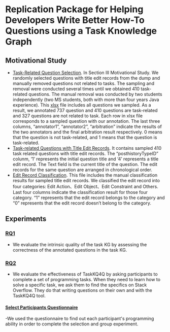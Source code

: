 # Replication Package for Helping Developers Write Better How-To Questions using a Task Knowledge Graph

## Motivational Study

- [Task-Related Question Selection](https://github.com/taskKG/taskKG.github.io/blob/main/task_post_data/Task-Related_Question_Selection.xlsx). In Section III Motivational Study. We randomly selected questions with title edit records from the dump and manually removed questions not related to tasks. The sampling and removal were conducted several times until we obtained 410 task-related questions. The manual removal was conducted by two students independently (two MS students, both with more than four years Java experience). This [xlsx](https://github.com/taskKG/taskKG.github.io/blob/main/task_post_data/Task-Related_Question_Selection.xlsx) file includes all questions we sampled. As a result, we annotated 737 question and 410 questions are task-related and 327 questions are not related to task. Each row in xlsx file corresponds to a sampled question with our annotation. The last three columns, “annotator1”, “annotator2”, “arbitration” indicate the results of the two annotators and the final arbitration result respectively. 0 means that the question is not task-related, and 1 means that the question is task-related.
- [Task-related Questions with Title Edit Records](https://github.com/taskKG/taskKG.github.io/blob/main/task_post_data/Task-related_Questions_with_Title_Edit_Records.xlsx). It contains sampled 410 task related questions with title edit records. The “posthistoryTypeID” colunm, ‘1’ represents the initial question title and ‘4’ represents a title edit record. The Text field is the current title of the question. The edit records for the same question are arranged in chronological order. 
- [Edit Record Classification](https://github.com/taskKG/taskKG.github.io/blob/main/task_post_data/Edit_Record_Classification.xlsx). This file includes the manual classification results for sampled title edit records. We classified the edit record into four categories: Edit Action、Edit Object、Edit Constraint and Others. Last four columns indicate the classification result for those four category. “1” represents that the edit record belongs to the category and “0” represents that the edit record doesn’t belong to the category.

## Experiments
### [RQ1](https://github.com/taskKG/taskKG.github.io/blob/main/RQ/RQ1.replication.xlsx)
- We evaluate the intrinsic quality of the task KG by assessing the correctness of the annotated questions in the task KG. 

### [RQ2](https://github.com/taskKG/taskKG.github.io/blob/main/RQ/RQ2.replication.xlsx)
-  We evaluate the effectiveness of TaskKQ4Q by asking participants to complete a set of programming tasks. When they need to learn how to solve a specific task, we ask them to find the specifics on Stack Overflow. They do that writing questions on their own and with the TaskKQ4Q tool. 
#### [Select Participants Questionnaire](https://github.com/taskKG/taskKG.github.io/blob/main/experiments/TaskKGQuestion.docx)
-We used the questionnaire to find out each participant's programming ability in order to complete the selection and group experiment.

